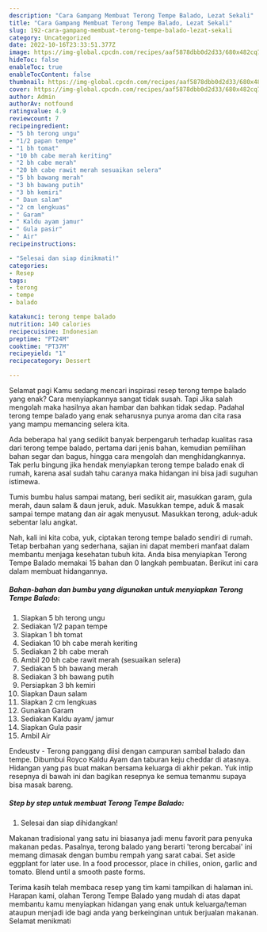 ```yaml
---
description: "Cara Gampang Membuat Terong Tempe Balado, Lezat Sekali"
title: "Cara Gampang Membuat Terong Tempe Balado, Lezat Sekali"
slug: 192-cara-gampang-membuat-terong-tempe-balado-lezat-sekali
category: Uncategorized
date: 2022-10-16T23:33:51.377Z
image: https://img-global.cpcdn.com/recipes/aaf5878dbb0d2d33/680x482cq70/terong-tempe-balado-foto-resep-utama.jpg
hideToc: false
enableToc: true
enableTocContent: false
thumbnail: https://img-global.cpcdn.com/recipes/aaf5878dbb0d2d33/680x482cq70/terong-tempe-balado-foto-resep-utama.jpg
cover: https://img-global.cpcdn.com/recipes/aaf5878dbb0d2d33/680x482cq70/terong-tempe-balado-foto-resep-utama.jpg
author: Admin
authorAv: notfound
ratingvalue: 4.9
reviewcount: 7
recipeingredient:
- "5 bh terong ungu"
- "1/2 papan tempe"
- "1 bh tomat"
- "10 bh cabe merah keriting"
- "2 bh cabe merah"
- "20 bh cabe rawit merah sesuaikan selera"
- "5 bh bawang merah"
- "3 bh bawang putih"
- "3 bh kemiri"
- " Daun salam"
- "2 cm lengkuas"
- " Garam"
- " Kaldu ayam jamur"
- " Gula pasir"
- " Air"
recipeinstructions:

- "Selesai dan siap dinikmati!"
categories:
- Resep
tags:
- terong
- tempe
- balado

katakunci: terong tempe balado 
nutrition: 140 calories
recipecuisine: Indonesian
preptime: "PT24M"
cooktime: "PT37M"
recipeyield: "1"
recipecategory: Dessert

---
```



Selamat pagi Kamu sedang mencari inspirasi resep terong tempe balado yang enak? Cara menyiapkannya sangat tidak susah. Tapi Jika salah mengolah maka hasilnya akan hambar dan bahkan tidak sedap. Padahal terong tempe balado yang enak seharusnya punya aroma dan cita rasa yang mampu memancing selera kita.


Ada beberapa hal yang sedikit banyak berpengaruh terhadap kualitas rasa dari terong tempe balado, pertama dari jenis bahan, kemudian pemilihan bahan segar dan bagus, hingga cara mengolah dan menghidangkannya. Tak perlu bingung jika hendak menyiapkan terong tempe balado enak di rumah, karena asal sudah tahu caranya maka hidangan ini bisa jadi suguhan istimewa.

Tumis bumbu halus sampai matang, beri sedikit air, masukkan garam, gula merah, daun salam &amp; daun jeruk, aduk. Masukkan tempe, aduk &amp; masak sampai tempe matang dan air agak menyusut. Masukkan terong, aduk-aduk sebentar lalu angkat.


Nah, kali ini kita coba, yuk, ciptakan terong tempe balado sendiri di rumah. Tetap berbahan yang sederhana, sajian ini dapat memberi manfaat dalam membantu menjaga kesehatan tubuh kita. Anda bisa menyiapkan Terong Tempe Balado memakai 15 bahan dan 0 langkah pembuatan. Berikut ini cara dalam membuat hidangannya.

<!--inarticleads1-->

##### Bahan-bahan dan bumbu yang digunakan untuk menyiapkan Terong Tempe Balado:

1. Siapkan 5 bh terong ungu
1. Sediakan 1/2 papan tempe
1. Siapkan 1 bh tomat
1. Sediakan 10 bh cabe merah keriting
1. Sediakan 2 bh cabe merah
1. Ambil 20 bh cabe rawit merah (sesuaikan selera)
1. Sediakan 5 bh bawang merah
1. Sediakan 3 bh bawang putih
1. Persiapkan 3 bh kemiri
1. Siapkan  Daun salam
1. Siapkan 2 cm lengkuas
1. Gunakan  Garam
1. Sediakan  Kaldu ayam/ jamur
1. Siapkan  Gula pasir
1. Ambil  Air


Endeustv - Terong panggang diisi dengan campuran sambal balado dan tempe. Dibumbui Royco Kaldu Ayam dan taburan keju cheddar di atasnya. Hidangan yang pas buat makan bersama keluarga di akhir pekan. Yuk intip resepnya di bawah ini dan bagikan resepnya ke semua temanmu supaya bisa masak bareng. 

<!--inarticleads2-->

##### Step by step untuk membuat Terong Tempe Balado:


1. Selesai dan siap dihidangkan!

Makanan tradisional yang satu ini biasanya jadi menu favorit para penyuka makanan pedas. Pasalnya, terong balado yang berarti &#39;terong bercabai&#39; ini memang dimasak dengan bumbu rempah yang sarat cabai. Set aside eggplant for later use. In a food processor, place in chilies, onion, garlic and tomato. Blend until a smooth paste forms. 

Terima kasih telah membaca resep yang tim kami tampilkan di halaman ini. Harapan kami, olahan Terong Tempe Balado yang mudah di atas dapat membantu kamu menyiapkan hidangan yang enak untuk keluarga/teman ataupun menjadi ide bagi anda yang berkeinginan untuk berjualan makanan. Selamat menikmati

